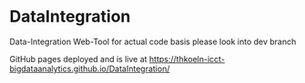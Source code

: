 # DataIntegration
Data-Integration Web-Tool 
for actual code basis please look into dev branch

GitHub pages deployed and is live at https://thkoeln-icct-bigdataanalytics.github.io/DataIntegration/
